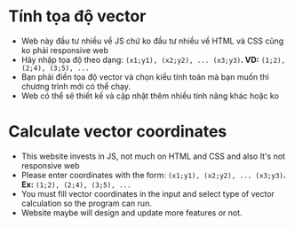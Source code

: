 # Tính tọa độ vector
* Web này đầu tư nhiều về JS chứ ko đầu tư nhiều về HTML và CSS cũng ko phải responsive web
* Hãy nhập tọa độ theo dạng: `(x1;y1), (x2;y2), ... (x3;y3)`**. VD:** `(1;2), (2;4), (3;5), ...`
* Bạn phải điền tọa độ vector và chọn kiểu tính toán mà bạn muốn thì chương trình mới có thể chạy.
* Web có thể sẽ thiết kế và cập nhật thêm nhiều tính năng khác hoặc ko

# Calculate vector coordinates
* This website invests in JS, not much on HTML and CSS and also It's not responsive web
* Please enter coordinates with the form: `(x1;y1), (x2;y2), ... (x3;y3)`**. Ex:** `(1;2), (2;4), (3;5), ...`
* You must fill vector coordinates in the input and select type of vector calculation so the program can run.
* Website maybe will design and update more features or not.
